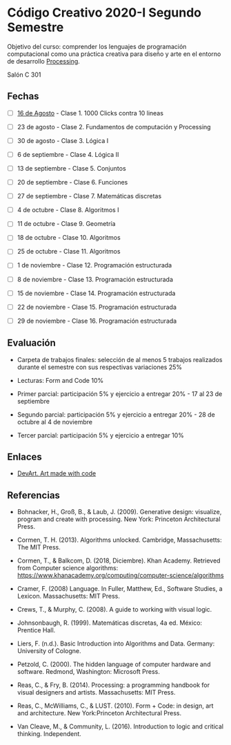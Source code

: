 
# Código Creativo 2020-I Segundo Semestre

Objetivo del curso: comprender los lenguajes de programación computacional como una práctica creativa para diseño y arte en el entorno de desarrollo [Processing](https://processing.org/).

Salón C 301

## Fechas

- [ ] [16 de Agosto](https://github.com/EmilioOcelotl/centro20-I_CC2/tree/master/centro2_190816/README.md) - Clase 1. 1000 Clicks contra 10 lineas

- [ ] 23 de agosto - Clase 2. Fundamentos de computación y Processing

- [ ] 30 de agosto - Clase 3. Lógica I

- [ ] 6 de septiembre - Clase 4. Lógica II

- [ ] 13 de septiembre - Clase 5. Conjuntos

- [ ] 20 de septiembre - Clase 6. Funciones

- [ ] 27 de septiembre - Clase 7. Matemáticas discretas

- [ ] 4 de octubre - Clase 8. Algoritmos I

- [ ] 11 de octubre - Clase 9. Geometría

- [ ] 18 de octubre - Clase 10. Algoritmos

- [ ] 25 de octubre - Clase 11. Algoritmos

- [ ] 1 de noviembre - Clase 12. Programación estructurada

- [ ] 8 de noviembre - Clase 13. Programación estructurada

- [ ] 15 de noviembre - Clase 14. Programación estructurada

- [ ] 22 de noviembre - Clase 15. Programación estructurada

- [ ] 29 de noviembre - Clase 16. Programación estructurada

## Evaluación 

- Carpeta de trabajos finales: selección de al menos 5 trabajos realizados durante el semestre con sus respectivas variaciones 25%

- Lecturas: Form and Code 10%

- Primer parcial: participación 5% y ejercicio a entregar 20% - 17 al 23 de septiembre

- Segundo parcial: participación 5% y ejercicio a entregar 20% - 28 de octubre al 4 de noviembre

- Tercer parcial: participación 5% y ejercicio a entregar 10%

## Enlaces

- [DevArt. Art made with code](https://devart.withgoogle.com/)

## Referencias 

- Bohnacker, H., Groß, B., & Laub, J. (2009). Generative design: visualize, program and create with processing. New York: Princeton Architectural Press.

- Cormen, T. H. (2013). Algorithms unlocked. Cambridge, Massachusetts: The MIT Press.

- Cormen, T., & Balkcom, D. (2018, Diciembre). Khan Academy. Retrieved from Computer science algorithms: https://www.khanacademy.org/computing/computer-science/algorithms

- Cramer, F. (2008) Language. In Fuller, Matthew, Ed., Software Studies, a Lexicon. Massachusetts: MIT Press. 

- Crews, T., & Murphy, C. (2008). A guide to working with visual logic.

- Johnsonbaugh, R. (1999). Matemáticas discretas, 4a ed. México: Prentice Hall.

- Liers, F. (n.d.). Basic Introduction into Algorithms and Data. Germany: University of Cologne.

- Petzold, C. (2000). The hidden language of computer hardware and software. Redmond, Washington: Microsoft Press.

- Reas, C., & Fry, B. (2014). Processing: a programming handbook for visual designers and artists. Massachusetts: MIT Press.

- Reas, C., McWilliams, C., & LUST. (2010). Form + Code: in design, art and architecture. New York:Princeton Architectural Press.

- Van Cleave, M., & Community, L. (2016). Introduction to logic and critical thinking. Independent.
